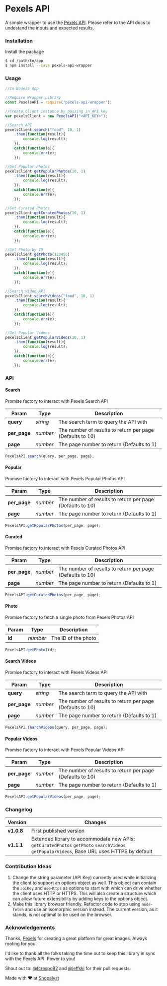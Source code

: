 # Pexels API
A simple wrapper to use the [Pexels API](https://www.pexels.com/api/). Please refer to the API docs to undestand the inputs and expected results.

### Installation

Install the package

```sh
$ cd /path/to/app
$ npm install --save pexels-api-wrapper
```

### Usage

```js
//In NodeJS App

//Require Wrapper Library
const PexelsAPI = require('pexels-api-wrapper');

//Create Client instance by passing in API key
var pexelsClient = new PexelsAPI("<API_KEY>");

//Search API
pexelsClient.search("food", 10, 1)
    .then(function(result){
        console.log(result);
    }).
    catch(function(e){
        console.err(e);
    });

//Get Popular Photos
pexelsClient.getPopularPhotos(10, 1)
    .then(function(result){
        console.log(result);
    }).
    catch(function(e){
        console.err(e);
    });

//Get Curated Photos
pexelsClient.getCuratedPhotos(10, 1)
    .then(function(result){
        console.log(result);
    }).
    catch(function(e){
        console.err(e);
    });

//Get Photo by ID
pexelsClient.getPhoto(123456)
    .then(function(result){
        console.log(result);
    }).
    catch(function(e){
        console.err(e);
    });

//Search Video API
pexelsClient.searchVideos("food", 10, 1)
    .then(function(result){
        console.log(result);
    }).
    catch(function(e){
        console.err(e);
    });

//Get Popular Videos
pexelsClient.getPopularVideos(10, 1)
    .then(function(result){
        console.log(result);
    }).
    catch(function(e){
        console.err(e);
    });
```


### API

#### Search
Promise factory to interact with Pexels Search API

| Param | Type | Description |
| ----- | ---- | ----------- |
| **query** | *string* | The search term to query the API with
| **per_page** | *number* | The number of results to return per page (Defaults to 10)
| **page** | *number* | The page number to return (Defaults to 1)

```js
PexelsAPI.search(query, per_page, page);
```

#### Popular
Promise factory to interact with Pexels Popular Photos API

| Param | Type | Description |
| ----- | ---- | ----------- |
| **per_page** | *number* | The number of results to return per page (Defaults to 10)
| **page** | *number* | The page number to return (Defaults to 1)

```js
PexelsAPI.getPopularPhotos(per_page, page);
```

#### Curated
Promise factory to interact with Pexels Curated Photos API

| Param | Type | Description |
| ----- | ---- | ----------- |
| **per_page** | *number* | The number of results to return per page (Defaults to 10)
| **page** | *number* | The page number to return (Defaults to 1)

```js
PexelsAPI.getCuratedPhotos(per_page, page);
```

#### Photo
Promise factory to fetch a single photo from Pexels Photos API

| Param | Type | Description |
| ----- | ---- | ----------- |
| **id** | *number* | The ID of the photo

```js
PexelsAPI.getPhoto(id);
```

#### Search Videos
Promise factory to interact with Pexels Videos API

| Param | Type | Description |
| ----- | ---- | ----------- |
| **query** | *string* | The search term to query the API with
| **per_page** | *number* | The number of results to return per page (Defaults to 10)
| **page** | *number* | The page number to return (Defaults to 1)

```js
PexelsAPI.searchVideos(query, per_page, page);
```

#### Popular Videos
Promise factory to interact with Pexels Popular Videos API

| Param | Type | Description |
| ----- | ---- | ----------- |
| **per_page** | *number* | The number of results to return per page (Defaults to 10)
| **page** | *number* | The page number to return (Defaults to 1)

```js
PexelsAPI.getPopularVideos(per_page, page);
```

### Changelog

| Version | Changes |
| ------- | ------- |
| **v1.0.8** | First published version |
| **v1.1.1** | Extended library to accommodate new APIs: `getCuratedPhotos` `getPhoto` `searchVideos` `getPopularVideos`, Base URL uses HTTPS by default |


### Contribution Ideas

1. Change the string parameter (API Key) currently used while initializing the client to support an options object as well. This object can contain the `apiKey` and `useHttps` as options to start with which can drive whether the client uses HTTP or HTTPS. This will also create a structure which can allow future extensibility by adding keys to the options object.
2. Make this library browser friendly. Refactor code to stop using `node-fetch` and use an isomorphic version instead. The current version, as it stands, is not optimal to be used on the browser.

### Acknowledgements
Thanks, [Pexels](http://pexels.com) for creating a great platform for great images. Always rooting for you.

I'd like to thank all the folks taking the time out to keep this library in sync with the Pexels API. Power to you!

Shout out to:
[@fcrespo82](https://github.com/fcrespo82) and [@jeffski](https://github.com/jeffski) for their pull requests.

Made with :heart: at [Shopalyst](http://shopalyst.com)

